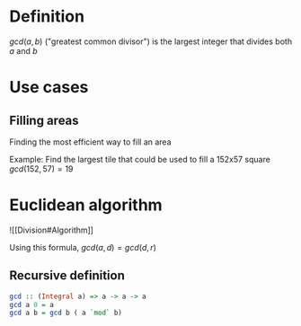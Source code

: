 # Definition
$gcd(a, b)$ ("greatest common divisor") is the largest integer that divides both $a$ and $b$

# Use cases
## Filling areas
Finding the most efficient way to fill an area

Example:
Find the largest tile that could be used to fill a 152x57 square
$gcd(152, 57) = 19$

# Euclidean algorithm
![[Division#Algorithm]]

Using this formula, $gcd(a, d) = gcd(d, r)$

## Recursive definition
```haskell
gcd :: (Integral a) => a -> a -> a
gcd a 0 = a
gcd a b = gcd b ( a `mod` b)
```